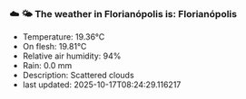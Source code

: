 ### ☁️ 🌤️  The weather in Florianópolis is: Florianópolis

- Temperature: 19.36°C
- On flesh: 19.81°C
- Relative air humidity: 94%
- Rain: 0.0 mm
- Description: Scattered clouds
- last updated: 2025-10-17T08:24:29.116217
